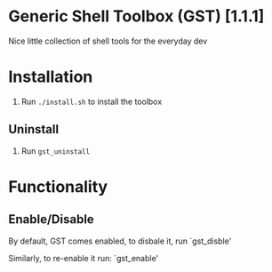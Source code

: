 # Generic Shell Toolbox (GST) [1.1.1]
Nice little collection of shell tools for the everyday dev

# Installation
1. Run `./install.sh` to install the toolbox

## Uninstall
1. Run `gst_uninstall`

# Functionality
## Enable/Disable
By default, GST comes enabled, to disbale it, run
`gst_disble'

Similarly, to re-enable it run:
`gst_enable'
